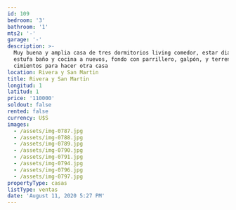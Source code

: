 ```yaml
---
id: 109
bedroom: '3'
bathroom: '1'
mts2: '-'
garage: '-'
description: >-
  Muy buena y amplia casa de tres dormitorios living comedor, estar diario con
  estufa baño y cocina a nuevos, fondo con parrillero, galpón, y terreno con
  cimientos para hacer otra casa
location: Rivera y San Martin
title: Rivera y San Martin
longitud: 1
latitud: 1
price: '110000'
soldout: false
rented: false
currency: U$S
images:
  - /assets/img-0787.jpg
  - /assets/img-0788.jpg
  - /assets/img-0789.jpg
  - /assets/img-0790.jpg
  - /assets/img-0791.jpg
  - /assets/img-0794.jpg
  - /assets/img-0796.jpg
  - /assets/img-0797.jpg
propertyType: casas
listType: ventas
date: 'August 11, 2020 5:27 PM'
---
```


